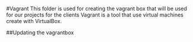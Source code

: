 #Vagrant
This folder is used for creating the vagrant box that will be used for our projects for the clients
Vagrant is a tool that use virtual machines create with VirtualBox.

##Updating the vagrantbox


